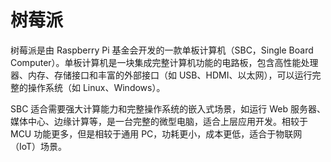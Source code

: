 # 树莓派
树莓派是由 Raspberry Pi 基金会开发的一款单板计算机（SBC，Single Board Computer）。单板计算机是一块集成完整计算机功能的电路板，包含高性能处理器、内存、存储接口和丰富的外部接口（如 USB、HDMI、以太网），可以运行完整的操作系统（如 Linux、Windows）。

SBC 适合需要强大计算能力和完整操作系统的嵌入式场景，如运行 Web 服务器、媒体中心、边缘计算等，是一台完整的微型电脑，适合上层应用开发。相较于 MCU 功能更多，但是相较于通用 PC，功耗更小，成本更低，适合于物联网（IoT）场景。